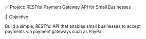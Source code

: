 ✅ Project: RESTful Payment Gateway API for Small Businesses

📝 Objective

Build a simple, RESTful API that enables small businesses to accept payments via payment gateways such as PayPal.